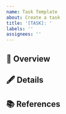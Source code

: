 ```yaml
---
name: Task Template
about: Create a task
title: '[TASK]: '
labels: ''
assignees: ''
---
```


<!-- Edit the title -->

## 📝 Overview

<!-- Write a brief overview of this task in a few sentences -->

## 🖋 Details

<!-- Describe the details of this task. Divide the task into sub-tasks (if appropriate) -->

## 📚 References

<!-- Put a list of external links related to this issue (if any) -->
